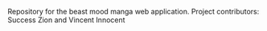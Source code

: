 Repository for the beast mood manga web application. Project contributors: Success Zion and Vincent Innocent 
